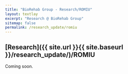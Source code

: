 ```yaml
---
title: "BioRehab Group - Research/ROMIU"
layout: textlay
excerpt: "Research @ BioRehab Group"
sitemap: false
permalink: /research_update/romiu
---
```


## [Research]({{ site.url }}{{ site.baseurl }}/research_update/)/ROMIU

Coming soon.
